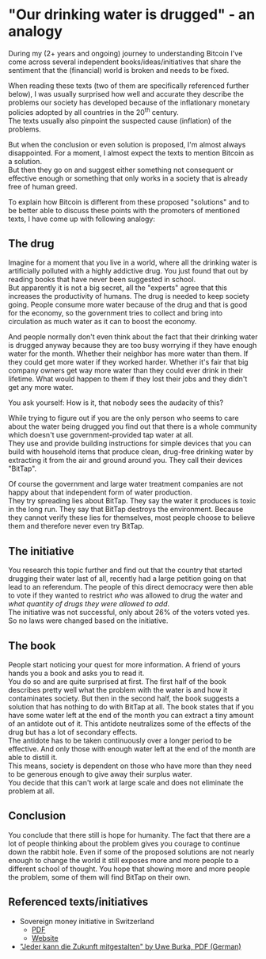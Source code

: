 # "Our drinking water is drugged" - an analogy

During my (2+ years and ongoing) journey to understanding Bitcoin I've come across several independent
books/ideas/initiatives that share the sentiment that the (financial) world is broken and needs to be fixed.

When reading these texts (two of them are specifically referenced further below), I was usually surprised
how well and accurate they describe the problems our society has developed because of the inflationary monetary
policies adopted by all countries in the 20<sup>th</sup> century.  
The texts usually also pinpoint the suspected cause (inflation) of the problems.

But when the conclusion or even solution is proposed, I'm almost always disappointed.
For a moment, I almost expect the texts to mention Bitcoin as a solution.  
But then they go on and suggest either something not consequent or effective enough or something that only works
in a society that is already free of human greed.

To explain how Bitcoin is different from these proposed "solutions" and to be better able to discuss these points
with the promoters of mentioned texts, I have come up with following analogy:

## The drug

Imagine for a moment that you live in a world, where all the drinking water is artificially polluted with a highly
addictive drug. You just found that out by reading books that have never been suggested in school.  
But apparently it is not a big secret, all the "experts" agree that this increases the productivity of humans.
The drug is needed to keep society going. People consume more water because of the drug and that is good for
the economy, so the government tries to collect and bring into circulation as much water as it can to boost the economy.

And people normally don't even think about the fact that their drinking water is drugged anyway because they are too
busy worrying if they have enough water for the month. Whether their neighbor has more water than them.
If they could get more water if they worked harder. Whether it's fair that big company owners get way more
water than they could ever drink in their lifetime. What would happen to them if they lost their jobs and they
didn't get any more water.

You ask yourself: How is it, that nobody sees the audacity of this?

 While trying to figure out if you are the only person who seems to care about the water being drugged
 you find out that there is a whole community which doesn't use government-provided tap water at all.  
 They use and provide building instructions for simple devices that you can build with household items that
 produce clean, drug-free drinking water by extracting it from the air and ground around you. They call their devices "BitTap".
 
 Of course the government and large water treatment companies are not happy about that independent form of water production.  
 They try spreading lies about BitTap. They say the water it produces is toxic in the long run. They say that BitTap
 destroys the environment. Because they cannot verify these lies for themselves, most people choose to believe them
 and therefore never even try BitTap.

## The initiative

You research this topic further and find out that the country that started drugging their water last of all, recently had
a large petition going on that lead to an referendum. The people of this direct democracy were then able to vote if
they wanted to restrict _who_ was allowed to drug the water and _what quantity of drugs they were allowed to add_.  
The initiative was not successful, only about 26% of the voters voted yes. So no laws were changed based on the initiative.

## The book

People start noticing your quest for more information. A friend of yours hands you a book and asks you to read it.  
You do so and are quite surprised at first. The first half of the book describes pretty well what the problem with the
water is and how it contaminates society. But then in the second half, the book suggests a solution that has nothing to
do with BitTap at all. The book states that if you have some water left at the end of the month you can extract a tiny amount of
an antidote out of it. This antidote neutralizes some of the effects of the drug but has a lot of secondary effects.  
The antidote has to be taken continuously over a longer period to be effective.
And only those with enough water left at the end of the month are able to distill it.  
This means, society is dependent on those who have more than they need to be generous enough to give away their surplus water.  
You decide that this can't work at large scale and does not eliminate the problem at all.  

## Conclusion

You conclude that there still is hope for humanity. The fact that there are a lot of people thinking about the problem gives
you courage to continue down the rabbit hole. Even if some of the proposed solutions are not nearly enough to change the world
it still exposes more and more people to a different school of thought. You hope that showing more and more people the problem,
some of them will find BitTap on their own.

## Referenced texts/initiatives
* Sovereign money initiative in Switzerland
  * [PDF](https://www.vollgeld-initiative.ch/fa/img/English/2017_05_02_Referendum_on_Sovereign_Money_in_Switzerland.pdf)
  * [Website](https://www.vollgeld-initiative.ch/english/)
* ["Jeder kann die Zukunft mitgestalten" by Uwe Burka, PDF (German)](http://aktivzukunftsichern.com/Buch.pdf)
